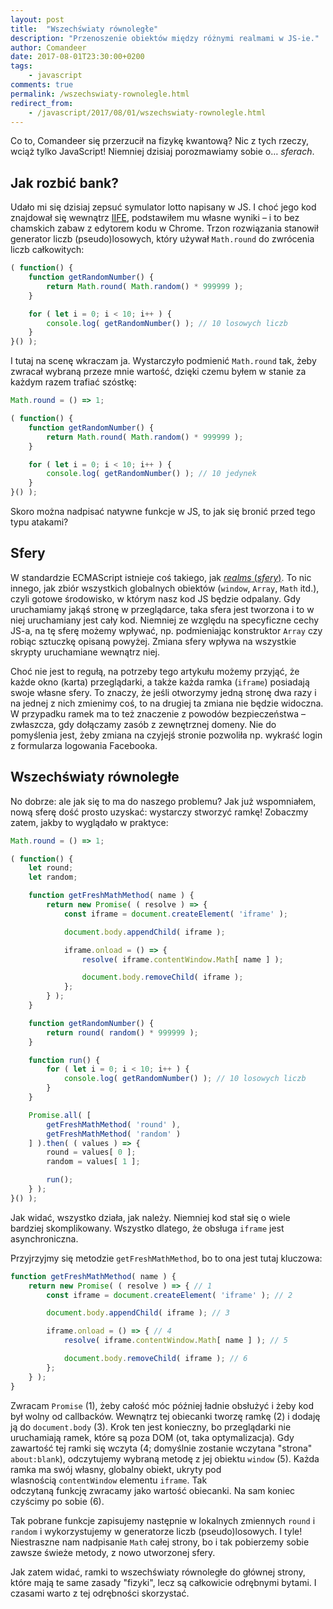 ```yaml
---
layout: post
title:  "Wszechświaty równoległe"
description: "Przenoszenie obiektów między różnymi realmami w JS-ie."
author: Comandeer
date: 2017-08-01T23:30:00+0200
tags:
    - javascript
comments: true
permalink: /wszechswiaty-rownolegle.html
redirect_from:
    - /javascript/2017/08/01/wszechswiaty-rownolegle.html
---
```


Co to, Comandeer się przerzucił na fizykę kwantową? Nic z tych rzeczy, wciąż tylko JavaScript! Niemniej dzisiaj porozmawiamy sobie o… <i>sferach</i>.<!--more-->

## Jak rozbić bank?

Udało mi się dzisiaj zepsuć symulator lotto napisany w JS. I choć jego kod znajdował się wewnątrz [IIFE](http://benalman.com/news/2010/11/immediately-invoked-function-expression/), podstawiłem mu własne wyniki – i to bez chamskich zabaw z edytorem kodu w Chrome. Trzon rozwiązania stanowił generator liczb (pseudo)losowych, który używał `Math.round` do zwrócenia liczb całkowitych:

```javascript
( function() {
	function getRandomNumber() {
		return Math.round( Math.random() * 999999 );
	}

	for ( let i = 0; i < 10; i++ ) {
		console.log( getRandomNumber() ); // 10 losowych liczb
	}
}() );
```

 I tutaj na scenę wkraczam ja. Wystarczyło podmienić `Math.round` tak, żeby zwracał wybraną przeze mnie wartość, dzięki czemu byłem w stanie za każdym razem trafiać szóstkę:

```javascript
Math.round = () => 1;

( function() {
	function getRandomNumber() {
		return Math.round( Math.random() * 999999 );
	}

	for ( let i = 0; i < 10; i++ ) {
		console.log( getRandomNumber() ); // 10 jedynek
	}
}() );
```

Skoro można nadpisać natywne funkcje w JS, to jak się bronić przed tego typu atakami?

## Sfery

W standardzie ECMAScript istnieje coś takiego, jak [<i lang="en">realms</i> (<i>sfery</i>)](http://www.ecma-international.org/ecma-262/8.0/#sec-code-realms). To nic innego, jak zbiór wszystkich globalnych obiektów (`window`, `Array`, `Math` itd.), czyli gotowe środowisko, w którym nasz kod JS będzie odpalany. Gdy uruchamiamy jakąś stronę w przeglądarce, taka sfera jest tworzona i to w niej uruchamiany jest cały kod. Niemniej ze względu na specyficzne cechy JS-a, na tę sferę możemy wpływać, np. podmieniając konstruktor `Array` czy robiąc sztuczkę opisaną powyżej. Zmiana sfery wpływa na wszystkie skrypty uruchamiane wewnątrz niej.

Choć nie jest to regułą, na potrzeby tego artykułu możemy przyjąć, że każde okno (karta) przeglądarki, a także każda ramka (`iframe`) posiadają swoje własne sfery. To znaczy, że jeśli otworzymy jedną stronę dwa razy i na jednej z nich zmienimy coś, to na drugiej ta zmiana nie będzie widoczna. W przypadku ramek ma to też znaczenie z powodów bezpieczeństwa – zwłaszcza, gdy dołączamy zasób z zewnętrznej domeny. Nie do pomyślenia jest, żeby zmiana na czyjejś stronie pozwoliła np. wykraść login z formularza logowania Facebooka.

## Wszechświaty równoległe

No dobrze: ale jak się to ma do naszego problemu? Jak już wspomniałem, nową sferę dość prosto uzyskać: wystarczy stworzyć ramkę! Zobaczmy zatem, jakby to wyglądało w praktyce:

```javascript
Math.round = () => 1;

( function() {
	let round;
	let random;

	function getFreshMathMethod( name ) {
		return new Promise( ( resolve ) => {
			const iframe = document.createElement( 'iframe' );

			document.body.appendChild( iframe );

			iframe.onload = () => {
				resolve( iframe.contentWindow.Math[ name ] );

				document.body.removeChild( iframe );
			};
		} );
	}

	function getRandomNumber() {
		return round( random() * 999999 );
	}

	function run() {
		for ( let i = 0; i < 10; i++ ) {
			console.log( getRandomNumber() ); // 10 losowych liczb
		}
	}

	Promise.all( [
		getFreshMathMethod( 'round' ),
		getFreshMathMethod( 'random' )
	] ).then( ( values ) => {
		round = values[ 0 ];
		random = values[ 1 ];

		run();
	} );
}() );
```

Jak widać, wszystko działa, jak należy. Niemniej kod stał się o wiele bardziej skomplikowany. Wszystko dlatego, że obsługa `iframe` jest asynchroniczna.

Przyjrzyjmy się metodzie `getFreshMathMethod`, bo to ona jest tutaj kluczowa:

```javascript
function getFreshMathMethod( name ) {
    return new Promise( ( resolve ) => { // 1
		const iframe = document.createElement( 'iframe' ); // 2

		document.body.appendChild( iframe ); // 3

		iframe.onload = () => { // 4
			resolve( iframe.contentWindow.Math[ name ] ); // 5

			document.body.removeChild( iframe ); // 6
		};
	} );
}
```

Zwracam `Promise` (1), żeby całość móc później ładnie obsłużyć i żeby kod był wolny od callbacków. Wewnątrz tej obiecanki tworzę ramkę (2) i dodaję ją do `document.body` (3). Krok ten jest konieczny, bo przeglądarki nie uruchamiają ramek, które są poza DOM (ot, taka optymalizacja). Gdy zawartość tej ramki się wczyta (4; domyślnie zostanie wczytana "strona" `about:blank`), odczytujemy wybraną metodę z jej obiektu `window` (5). Każda ramka ma swój własny, globalny obiekt, ukryty pod wlasnością `contentWindow` elementu `iframe`. Tak odczytaną funkcję zwracamy jako wartość obiecanki. Na sam koniec czyścimy po sobie (6).

Tak pobrane funkcje zapisujemy następnie w lokalnych zmiennych `round` i `random` i wykorzystujemy w generatorze liczb (pseudo)losowych. I tyle! Niestraszne nam nadpisanie `Math` całej strony, bo i tak pobierzemy sobie zawsze świeże metody, z nowo utworzonej sfery.

Jak zatem widać, ramki to wszechświaty równoległe do głównej strony, które mają te same zasady "fizyki", lecz są całkowicie odrębnymi bytami. I czasami warto z tej odrębności skorzystać.
